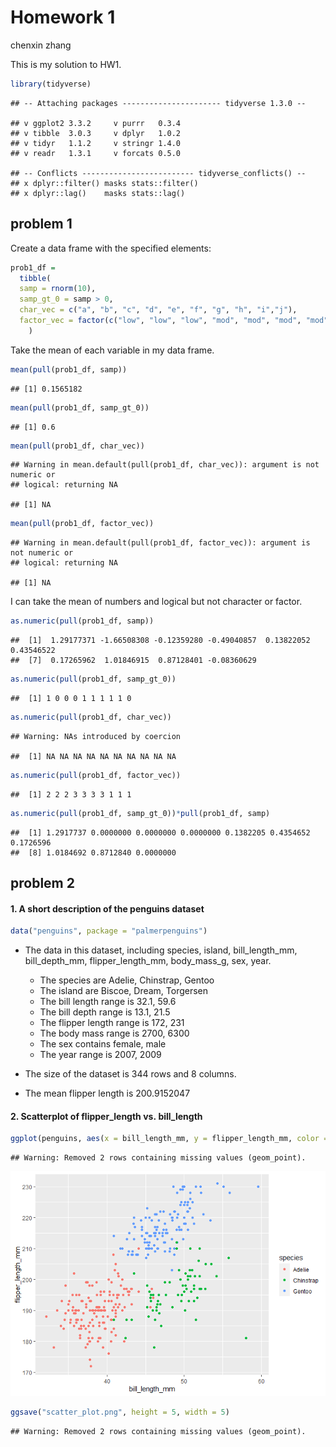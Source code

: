 Homework 1
================
chenxin zhang

This is my solution to HW1.

``` r
library(tidyverse)
```

    ## -- Attaching packages ---------------------- tidyverse 1.3.0 --

    ## v ggplot2 3.3.2     v purrr   0.3.4
    ## v tibble  3.0.3     v dplyr   1.0.2
    ## v tidyr   1.1.2     v stringr 1.4.0
    ## v readr   1.3.1     v forcats 0.5.0

    ## -- Conflicts ------------------------- tidyverse_conflicts() --
    ## x dplyr::filter() masks stats::filter()
    ## x dplyr::lag()    masks stats::lag()

## problem 1

Create a data frame with the specified elements:

``` r
prob1_df =
  tibble(
  samp = rnorm(10),
  samp_gt_0 = samp > 0,
  char_vec = c("a", "b", "c", "d", "e", "f", "g", "h", "i","j"),
  factor_vec = factor(c("low", "low", "low", "mod", "mod", "mod", "mod", "high", "high", "high"))
    )
```

Take the mean of each variable in my data frame.

``` r
mean(pull(prob1_df, samp))
```

    ## [1] 0.1565182

``` r
mean(pull(prob1_df, samp_gt_0))
```

    ## [1] 0.6

``` r
mean(pull(prob1_df, char_vec))
```

    ## Warning in mean.default(pull(prob1_df, char_vec)): argument is not numeric or
    ## logical: returning NA

    ## [1] NA

``` r
mean(pull(prob1_df, factor_vec))
```

    ## Warning in mean.default(pull(prob1_df, factor_vec)): argument is not numeric or
    ## logical: returning NA

    ## [1] NA

I can take the mean of numbers and logical but not character or factor.

``` r
as.numeric(pull(prob1_df, samp))
```

    ##  [1]  1.29177371 -1.66508308 -0.12359280 -0.49040857  0.13822052  0.43546522
    ##  [7]  0.17265962  1.01846915  0.87128401 -0.08360629

``` r
as.numeric(pull(prob1_df, samp_gt_0))
```

    ##  [1] 1 0 0 0 1 1 1 1 1 0

``` r
as.numeric(pull(prob1_df, char_vec))
```

    ## Warning: NAs introduced by coercion

    ##  [1] NA NA NA NA NA NA NA NA NA NA

``` r
as.numeric(pull(prob1_df, factor_vec))
```

    ##  [1] 2 2 2 3 3 3 3 1 1 1

``` r
as.numeric(pull(prob1_df, samp_gt_0))*pull(prob1_df, samp)
```

    ##  [1] 1.2917737 0.0000000 0.0000000 0.0000000 0.1382205 0.4354652 0.1726596
    ##  [8] 1.0184692 0.8712840 0.0000000

## problem 2

#### 1\. A short description of the penguins dataset

``` r
data("penguins", package = "palmerpenguins")
```

  - The data in this dataset, including species, island,
    bill\_length\_mm, bill\_depth\_mm, flipper\_length\_mm,
    body\_mass\_g, sex, year.
    
      - The species are Adelie, Chinstrap, Gentoo
      - The island are Biscoe, Dream, Torgersen
      - The bill length range is 32.1, 59.6
      - The bill depth range is 13.1, 21.5
      - The flipper length range is 172, 231
      - The body mass range is 2700, 6300
      - The sex contains female, male
      - The year range is 2007, 2009

  - The size of the dataset is 344 rows and 8 columns.

  - The mean flipper length is 200.9152047

#### 2\. Scatterplot of flipper\_length vs. bill\_length

``` r
ggplot(penguins, aes(x = bill_length_mm, y = flipper_length_mm, color = species)) + geom_point()
```

    ## Warning: Removed 2 rows containing missing values (geom_point).

![](p8105_hw1_cz2634_files/figure-gfm/unnamed-chunk-7-1.png)<!-- -->

``` r
ggsave("scatter_plot.png", height = 5, width = 5)
```

    ## Warning: Removed 2 rows containing missing values (geom_point).
